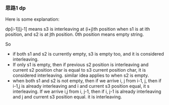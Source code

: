 ### 思路1 dp

Here is some explanation:

dp[i-1][j-1] means s3 is interleaving at (i+j)th position when s1 is at ith position, and s2 is at jth position. 0th position means empty string.


So 

- if both s1 and s2 is currently empty, s3 is empty too, and it is considered interleaving. 
- If only s1 is empty, then if previous s2 position is interleaving and current s2 position char is equal to s3 current position char, it is considered interleaving. similar idea applies to when s2 is empty. 
- when both s1 and s2 is not empty, then if we arrive i, j from i-1, j, then if i-1,j is already interleaving and i and current s3 position equal, it s interleaving. If we arrive i,j from i, j-1, then if i, j-1 is already interleaving and j and current s3 position equal. it is interleaving.
